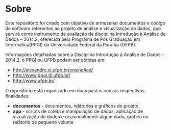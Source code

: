 Sobre
===

Este repositório foi criado com objetivo de armazenar documentos e código de software referentes ao projeto de análise e visualização de dados,  que servirá como instrumento  de avaliação da disciplina Introdução à Análise de Dados – 2014.2,  oferecida pelo Programa de Pós Graduaçao em Informática(PPGI) da Universidade Federal da Paraíba (UFPB).

Informações detalhadas sobre a Disciplina Introdução à Análise de Dados – 2014.2, o PPGI ou UFPB podem ser obtidas em:

* http://alexandre.ci.ufpb.br/ensino/iad/
* http://www.ppgi.di.ufpb.br/
* http://www.ufpb.br/

O repositório está organizado em duas pastas com as respectivas finalidades:

* **documentos** - documentos, relátorios e gráficos do projeto.
* **app** - scripts de coleta e manipulação de dados, aplicação de vizualização de dados e ocasionalmente algum dado, gráfico ou relátorio de pequeno volume 
